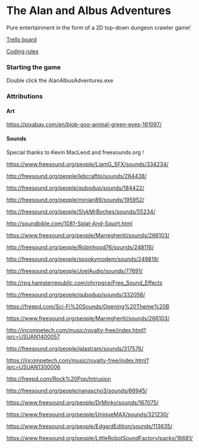 # The Alan and Albus Adventures
Pure entertainment in the form of a 2D top-down dungeon crawler game!

[Trello board](https://trello.com/b/auDt1yRT/alan-albus-adventures)

[Coding rules](https://github.com/Indexu/AlanAlbusAdventures/blob/master/docs/coding_rules.md)
### Starting the game
Double click the AlanAlbusAdventures.exe
### Attributions
#### Art

https://pixabay.com/en/blob-goo-animal-green-eyes-161097/

#### Sounds
Special thanks to Kevin MacLeod and freesounds.org !

https://www.freesound.org/people/LiamG_SFX/sounds/334234/

http://freesound.org/people/lebcraftlp/sounds/264438/

http://freesound.org/people/qubodup/sounds/184422/

http://freesound.org/people/minian89/sounds/195952/

http://freesound.org/people/SlykMrByches/sounds/55234/

http://soundbible.com/1081-Splat-And-Squirt.html

https://www.freesound.org/people/Marregheriti/sounds/266103/

http://freesound.org/people/Robinhood76/sounds/248116/

http://freesound.org/people/spookymodem/sounds/249819/

http://freesound.org/people/JoelAudio/sounds/77691/

http://rpg.hamsterrepublic.com/ohrrpgce/Free_Sound_Effects

http://freesound.org/people/qubodup/sounds/332056/

https://freepd.com/Sci-Fi%20Sounds/Opening%20Theme%20B

https://www.freesound.org/people/Marregheriti/sounds/266103/

http://incompetech.com/music/royalty-free/index.html?isrc=USUAN1400057

http://freesound.org/people/jalastram/sounds/317576/

https://incompetech.com/music/royalty-free/index.html?isrc=USUAN1300006

http://freepd.com/Rock%20Pop/Intrusion

http://freesound.org/people/nanascho3/sounds/66945/

https://www.freesound.org/people/DrMinky/sounds/167075/

https://www.freesound.org/people/UniqueMAX/sounds/321230/

https://www.freesound.org/people/EdgardEdition/sounds/113635/

https://www.freesound.org/people/LittleRobotSoundFactory/packs/16681/
